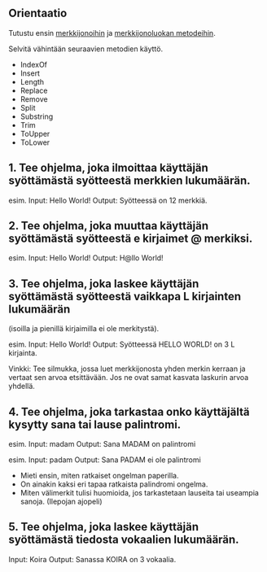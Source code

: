 ## Orientaatio

Tutustu ensin [merkkijonoihin](https://docs.microsoft.com/en-us/dotnet/csharp/programming-guide/strings/) ja [merkkijonoluokan metodeihin](https://docs.microsoft.com/en-us/dotnet/api/system.string?view=netcore-2.0). 

Selvitä vähintään seuraavien metodien käyttö.

- IndexOf
- Insert
- Length
- Replace
- Remove
- Split
- Substring
- Trim
- ToUpper
- ToLower

## 1. Tee ohjelma, joka ilmoittaa käyttäjän syöttämästä syötteestä merkkien lukumäärän.

esim.
Input: Hello World!
Output: Syötteessä on 12 merkkiä.

## 2. Tee ohjelma, joka muuttaa käyttäjän syöttämästä syötteestä e kirjaimet @ merkiksi.

esim.
Input: Hello World!
Output: H@llo World!

## 3. Tee ohjelma, joka laskee käyttäjän syöttämästä syötteestä vaikkapa L kirjainten lukumäärän 
(isoilla ja pienillä kirjaimilla ei ole merkitystä).

esim.
Input: Hello World!
Output: Syötteessä HELLO WORLD! on 3 L kirjainta.

Vinkki: Tee silmukka, jossa luet merkkijonosta yhden merkin kerraan ja vertaat sen arvoa etsittävään.
Jos ne ovat samat kasvata laskurin arvoa yhdellä.

## 4. Tee ohjelma, joka tarkastaa onko käyttäjältä kysytty sana tai lause palintromi.

esim.
Input: madam
Output: Sana MADAM on palintromi

esim. 
Input: padam
Output: Sana PADAM ei ole palintromi

- Mieti ensin, miten ratkaiset ongelman paperilla.
- On ainakin kaksi eri tapaa ratkaista palindromi ongelma.
- Miten välimerkit tulisi huomioida, jos tarkastetaan lauseita tai useampia sanoja. (Ilepojan ajopeli)

## 5. Tee ohjelma, joka laskee käyttäjän syöttämästä tiedosta vokaalien lukumäärän.

Input: Koira
Output: Sanassa KOIRA on 3 vokaalia.
